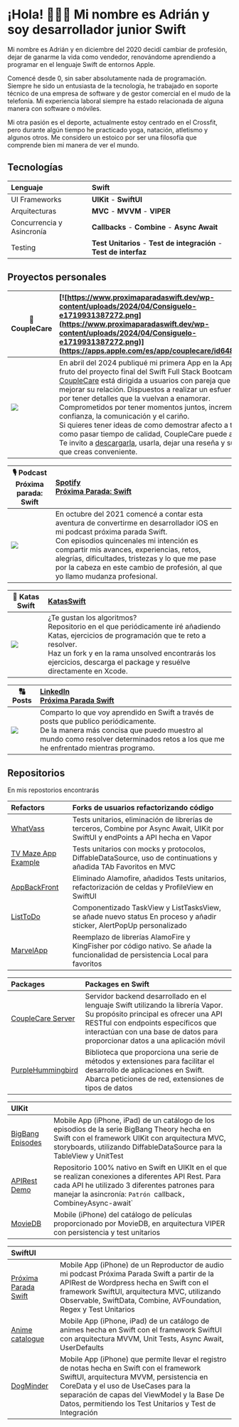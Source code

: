 # ¡Hola! 🙋🏻‍♂️ Mi nombre es Adrián y soy desarrollador junior Swift

Mi nombre es Adrián y en diciembre del 2020 decidí cambiar de profesión, dejar de ganarme la vida como vendedor, renovándome aprendiendo a programar en el lenguaje Swift de entornos Apple.

Comencé desde 0, sin saber absolutamente nada de programación. Siempre he sido un entusiasta de la tecnología, he trabajado en soporte técnico de una empresa de software y de gestor comercial en el mudo de la telefonía. Mi experiencia laboral siempre ha estado relacionada de alguna manera con software o móviles. 

Mi otra pasión es el deporte, actualmente estoy centrado en el Crossfit, pero durante algún tiempo he practicado yoga, natación, atletismo y algunos otros. Me considero un estoico por ser una filosofía que comprende bien mi manera de ver el mundo.


## Tecnologías
|Lenguaje| **Swift**| 
|:--------|:-------|
|UI Frameworks| **UIKit** - **SwiftUI**|
|Arquitecturas| **MVC** - **MVVM** - **VIPER**|
|Concurrencia y Asincronía| **Callbacks** - **Combine** - **Async Await**|
|Testing| **Test Unitarios** - **Test de integración** - **Test de interfaz**|

## Proyectos personales

|**🩶 CoupleCare**| [![https://www.proximaparadaswift.dev/wp-content/uploads/2024/04/Consiguelo-e1719931387272.png](https://www.proximaparadaswift.dev/wp-content/uploads/2024/04/Consiguelo-e1719931387272.png)](https://apps.apple.com/es/app/couplecare/id6480206315)|
|------|:---|
|[![](https://www.proximaparadaswift.dev/wp-content/uploads/2024/03/196.png)](https://apps.apple.com/es/app/couplecare/id6480206315) |En abril del 2024 publiqué mi primera App en la AppStore, fruto del proyecto final del Swift Full Stack Bootcamp 2023.<br> [CoupleCare](https://apps.apple.com/es/app/couplecare/id6480206315) está dirigida a usuarios con pareja que deseen mejorar su relación. Dispuestos a realizar un esfuerzo diario por tener detalles que la vuelvan a enamorar.<br>Comprometidos por tener momentos juntos, incrementar confianza, la comunicación y el cariño.<br>Si quieres tener ideas de como demostrar afecto a tu pareja y como pasar tiempo de calidad, CoupleCare puede ayudarte.<br>Te invito a [descargarla](https://apps.apple.com/es/app/couplecare/id6480206315), usarla, dejar una reseña y sugerirme lo que creas conveniente.|


|**🎙️ Podcast <br>Próxima parada: Swift**| [Spotify](https://podcasters.spotify.com/pod/show/adrintro)<br>[Próxima Parada: Swift](https://www.proximaparadaswift.dev/episodios-podcast/)|
|------|:---|
|![](https://www.proximaparadaswift.dev/wp-content/uploads/2024/06/8466462E-6E98-4376-B4C8-AF7882AD9ED7_1_105_c-e1719930169596.jpeg)|En octubre del 2021 comencé a contar esta aventura de convertirme en desarrollador iOS en mi podcast próxima parada Swift.<br>Con episodios quincenales mi intención es compartir mis avances, experiencias, retos, alegrías, dificultades, tristezas y lo que me pase por la cabeza en este cambio de profesión, al que yo llamo mudanza profesional.|

|🥋 Katas Swift|[KatasSwift](https://github.com/airaizos/KatasSwift)|
|------|:---|
|![](https://www.proximaparadaswift.dev/wp-content/uploads/2023/09/swiftLogo-e1719931235244.png)|¿Te gustan los algoritmos?<br>Repositorio en el que periódicamente iré añadiendo Katas, ejercicios de programación que te reto a resolver.<br> Haz un fork y en la rama unsolved encontrarás los ejercicios, descarga el package y resuélve directamente en Xcode.

|**🔠 Posts**|[LinkedIn](https://www.linkedin.com/in/airaizos/recent-activity/all/)<br>[Próxima Parada Swift](https://www.proximaparadaswift.dev/posts/)
|------|:---|
|![](https://www.proximaparadaswift.dev/wp-content/uploads/2023/09/airaizos_icon_logo_of_a_diary_written_with_programming_language_c2694e43-2cf0-4a88-90ea-26ee071fcccd-1-e1719931216102.png)|Comparto lo que voy aprendido en Swift a través de posts que publico periódicamente. <br>De la manera más concisa que puedo muestro al mundo como resolver determinados retos a los que me he enfrentado mientras programo.|

## Repositorios

En mis repostorios encontrarás

|**Refactors**|Forks de usuarios refactorizando código|
|:------|:---|
|[WhatVass](https://github.com/airaizos/PablomarkeWhatVass)|Tests unitarios, eliminación de librerías de terceros, Combine por Async Await, UIKit por SwiftUI y endPoints a API hecha en Vapor|
|[TV Maze App Example](https://github.com/airaizos/JoseiOSdev_TvmazeAppExample)|Tests unitarios con mocks y protocolos, DiffableDataSource, uso de continuations y añadida TAb Favoritos en MVC|
|[AppBackFront](https://github.com/airaizos/LucasnspAppBackFront)| Eliminado Alamofire, añadidos Tests unitarios, refactorización de celdas y ProfileView en SwiftUI|
|[ListToDo](https://github.com/airaizos/PopitusListToDo)|Componentizado TaskView y ListTasksView, se añade nuevo status En proceso y añadir sticker, AlertPopUp personalizado|
|[MarvelApp](https://github.com/airaizos/PablomarkeMarvelApp)|Reemplazo de librerías AlamoFire y KingFisher por código nativo. Se añade la funcionalidad de persistencia Local para favoritos|

|**Packages**|Packages en Swift|
|:------|:---|
|[CoupleCare Server](https://github.com/airaizos/CoupleCareServer)|Servidor backend desarrollado en el lenguaje Swift utilizando la librería Vapor. Su propósito principal es ofrecer una API RESTful con endpoints específicos que interactúan con una base de datos para proporcionar datos a una aplicación móvil|
|[PurpleHummingbird](https://github.com/airaizos/PurpleHummingbird)|Biblioteca que proporciona una serie de métodos y extensiones para facilitar el desarrollo de aplicaciones en Swift. Abarca peticiones de red, extensiones de tipos de datos|

|**UIKit**| |
|:------|:---|
|[BigBang Episodes](https://github.com/airaizos/BigBangUIKit)|Mobile App (iPhone, iPad) de un catálogo de los episodios de la serie BigBang Theory hecha en Swift con el framework UIKit con arquitectura MVC, storyboards, utilizando DiffableDataSource para la TableView y UnitTest|
|[APIRest Demo](https://github.com/airaizos/APIRestDemo)|Repositorio 100% nativo en Swift en UIKIt en el que se realizan conexiones a diferentes API Rest. Para cada API he utilizado 3 diferentes patrones para manejar la asincronía: `Patrón `callback`, `Combine` y `Async-await`|
|[MovieDB](https://github.com/airaizos/adrianMovieDB)|Mobile (iPhone) del catálogo de películas proporcionado por MovieDB, en arquitectura VIPER con persistencia y test unitarios|


|**SwiftUI**| |
|:------|:---|
|[Próxima Parada Swift](https://github.com/airaizos/PodcastProximaParadaSwift)|Mobile App (iPhone) de un Reproductor de audio mi podcast Próxima Parada Swift a partir de la APIRest de Wordpress hecha en Swift con el framework SwiftUI, arquitectura MVC, utilizando Observable, SwiftData, Combine, AVFoundation, Regex y Test Unitarios|
|[Anime catalogue](https://github.com/airaizos/AnimeCatalogue_SwiftUI)|Mobile App (iPhone, iPad) de un catálogo de animes hecha en Swift con el framework SwiftUI con arquitectura MVVM, Unit Tests, Async Await, UserDefaults|
|[DogMinder](https://github.com/airaizos/DogMinder)|Mobile App (iPhone) que permite llevar el registro de notas hecha en Swift con el framework SwiftUI, arquitectura MVVM, persistencia en CoreData y el uso de UseCases para la separación de capas del ViewModel y la Base De Datos, permitiendo los Test Unitarios y Test de Integración|

